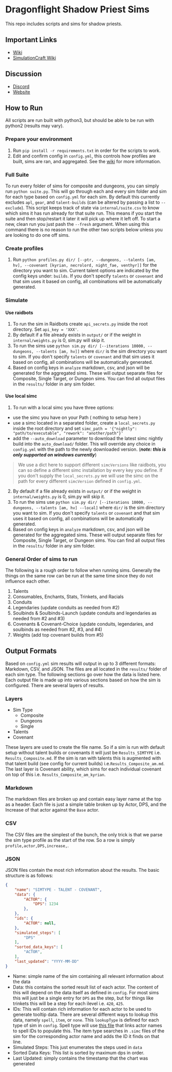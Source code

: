 # Dragonflight Shadow Priest Sims

This repo includes scripts and sims for shadow priests.

## Important Links
- [Wiki](https://github.com/WarcraftPriests/df-shadow-priest/wiki)
- [SimulationCraft Wiki](https://github.com/simulationcraft/simc/wiki/Priests)

## Discussion
- [Discord](https://discord.gg/WarcraftPriests)
- [Website](https://warcraftpriests.com/)

## How to Run
All scripts are run built with python3, but should be able to be run with python2 (results may vary).

### Prepare your environment
1. Run `pip install -r requirements.txt` in order for the scripts to work.
2. Edit and confirm config in `config.yml`, this controls how profiles are built, sims are ran, and aggregated. See the [wiki](https://github.com/WarcraftPriests/df-shadow-priest/wiki/Config-File) for more information.

### Full Suite
To run every folder of sims for composite and dungeons, you can simply run `python suite.py`. This will go through each and every sim folder and sim for each type based on `config.yml` for each sim. By default this currently excludes `apl`, `gear`, and `talent-builds` (can be altered by passing a list to `--exclude`). This script keeps track of state via `internal/suite.csv` to know which sims it has run already for that suite run. This means if you start the suite and then stop/restart it later it will pick up where it left off. To start a new, clean run you just pash the `--fresh` argument. When using this command there is no reason to run the other two scripts below unless you are looking to do one off sims. 

### Create profiles
1. Run `python profiles.py dir/ [--ptr, --dungeons, --talents [am, hv], --covenant [kyrian, necrolord, night_fae, venthyr]]` for the directory you want to sim. Current talent options are indicated by the config keys under: `builds`. If you don't specify `talents` or `covenant` and that sim uses it based on config, all combinations will be automatically generated.

### Simulate
#### Use raidbots
1. To run the sim in Raidbots create `api_secrets.py` inside the root directory. Set `api_key = 'XXX'`.
2. By default if a file already exists in `output/` or if the weight in `internal/weights.py` is 0, sim.py will skip it.
3. To run the sims use `python sim.py dir/ [--iterations 10000, --dungeons, --talents [am, hv]]` where `dir/` is the sim directory you want to sim. If you don't specify `talents` or `covenant` and that sim uses it based on config, all combinations will be automatically generated.
4. Based on config keys in `analyze` markdown, csv, and json will be generated for the aggregated sims. These will output separate files for Composite, Single Target, or Dungeon sims. You can find all output files in the `results/` folder in any sim folder.

#### Use local simc
1. To run with a local simc you have three options:
- use the simc you have on your Path ( nothing to setup here )
- use a simc located in a separated folder, create a `local_secrets.py` inside the root directory and set `simc_path = '{"nightly": "path/to/executable", "rework": "another/path"}'`
- add the `--auto_download` parameter to download the latest simc nightly build into the `auto_download/` folder. This will override any choice in `config.yml` with the path to the newly downloaded version. (_**note: this is only supported on windows currently**_)

> We use a dict here to support different `simcVersions` like raidbots, you can so define a different simc installation by every key you define. If you don't supply the `local_secrets.py` we will use the simc on the path for every different `simcVersion` defined in `config.yml`.

2. By default if a file already exists in `output/` or if the weight in `internal/weights.py` is 0, sim.py will skip it.
3. To run the sims use `python sim.py dir/ [--iterations 10000, --dungeons, --talents [am, hv] --local]` where `dir/` is the sim directory you want to sim. If you don't specify `talents` or `covenant` and that sim uses it based on config, all combinations will be automatically generated.
4. Based on config keys in `analyze` markdown, csv, and json will be generated for the aggregated sims. These will output separate files for Composite, Single Target, or Dungeon sims. You can find all output files in the `results/` folder in any sim folder.

### General Order of sims to run
The following is a rough order to follow when running sims. Generally the things on the same row can be run at the same time since they do not influence each other.

1. Talents
2. Consumables, Enchants, Stats, Trinkets, and Racials
3. Conduits
4. Legendaries (update conduits as needed from #2)
5. Soulbinds & Soulbinds-Launch (update conduits and legendaries as needed from #2 and #3)
6. Covenants & Covenant-Choice (update conduits, legendaries, and soulbinds as needed from #2, #3, and #4)
7. Weights (add top covenant builds from #5)

## Output Formats
Based on `config.yml` sim results will output in up to 3 different formats: Markdown, CSV, and JSON. The files are all located in the `results/` folder of each sim type. The following sections go over how the data is listed here. Each output file is made up into various sections based on how the sim is configured. There are several layers of results.

### Layers
- Sim Type
    - Composite
    - Dungeons
    - Single
- Talents
- Covenant

These layers are used to create the file name. So if a sim is run with default setup without talent builds or covenants it will just be `Results_SIMTYPE` i.e. `Results_Composite.md`. If the sim is ran with talents this is augmented with that talent build (see config for current builds) i.e.`Results_Composite_am.md`. The last layer is Covenant ability, which sims for each individual covenant on top of this i.e. `Results_Composite_am_kyrian`.

### Markdown
The markdown files are broken up and contain easy layer name at the top as a header. Each file is just a simple table broken up by Actor, DPS, and the Increase of that actor against the `Base` actor.

### CSV
The CSV files are the simplest of the bunch, the only trick is that we parse the sim type profile as the start of the row. So a row is simply `profile,actor,DPS,increase,`.

### JSON
JSON files contain the most rich information about the results. The basic structure is as follows:

```json
{
    "name": "SIMTYPE - TALENT - COVENANT",
    "data": {
        "ACTOR": {
            "DPS": 1234
        },
    },
    "ids": {
        "ACTOR": null,
    },
    "simulated_steps": [
        "DPS"
    ],
    "sorted_data_keys": [
        "ACTOR",
    ],
    "last_updated": "YYYY-MM-DD"
}
```

- Name: simple name of the sim containing all relevant information about the data
- Data: this contains the sorted result list of each actor. The content of this will depend on the data itself as defined in `config`. For most sims this will just be a single entry for `DPS` as the step, but for things like trinkets this will be a step for each ilevel i.e. `420`, `425`.
- IDs: This will contain rich information for each actor to be used to generate tooltip data. There are several different ways to lookup this data, namely `spell`, `item`, or `none`. This `lookupType` is defined for each type of sim in `config`. Spell type will use [this file](https://github.com/WarcraftPriests/sl-shadow-priest/blob/master/internal/spell_ids.py) that links actor names to spell IDs to populate this. The item type searches in `.simc` files of the sim for the corresponding actor name and adds the ID it finds on that line.
- Simulated Steps: This just enumerates the steps used in `data`
- Sorted Data Keys: This list is sorted by maximum dps in order.
- Last Updated: simply contains the timestamp that the chart was generated

